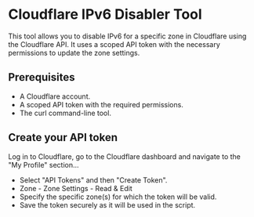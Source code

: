 # Cloudflare IPv6 Disabler Tool
This tool allows you to disable IPv6 for a specific zone in Cloudflare using the Cloudflare API. It uses a scoped API token with the necessary permissions to update the zone settings.

## Prerequisites

- A Cloudflare account.
- A scoped API token with the required permissions.
- The curl command-line tool.

## Create your API token

Log in to Cloudflare, go to the Cloudflare dashboard and navigate to the "My Profile" section...

  - Select "API Tokens" and then "Create Token".
  - Zone - Zone Settings - Read & Edit
  - Specify the specific zone(s) for which the token will be valid.
  - Save the token securely as it will be used in the script.
